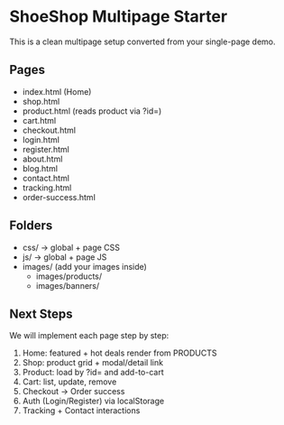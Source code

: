 # ShoeShop Multipage Starter

This is a clean multipage setup converted from your single-page demo.

## Pages
- index.html (Home)
- shop.html
- product.html (reads product via ?id=)
- cart.html
- checkout.html
- login.html
- register.html
- about.html
- blog.html
- contact.html
- tracking.html
- order-success.html

## Folders
- css/  → global + page CSS
- js/   → global + page JS
- images/ (add your images inside)
  - images/products/
  - images/banners/

## Next Steps
We will implement each page step by step:
1) Home: featured + hot deals render from PRODUCTS
2) Shop: product grid + modal/detail link
3) Product: load by ?id= and add-to-cart
4) Cart: list, update, remove
5) Checkout → Order success
6) Auth (Login/Register) via localStorage
7) Tracking + Contact interactions
